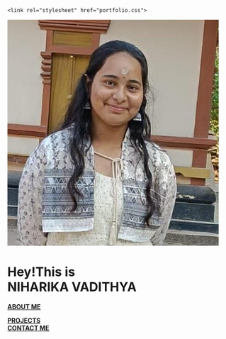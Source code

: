 
<html lang="en">
<head>
    <meta charset="UTF-8">
    <meta name="viewport" content="width=100%, initial-scale=1.0">
    <title>Document</title>

    <link rel="stylesheet" href="portfolio.css">
</head>
<body>
    <img src="niharika.jpg"alt=myimage>
    
<h1 class="h1" >Hey!This is<br> <b>NIHARIKA VADITHYA</b></h1>

<a href="About.html"><div id="div1"><b>ABOUT ME</b></div></a>

<a href="projects.html"><div id="div2"><b>PROJECTS</b></div></a>
<a href="contactme.html"> <div id="div3"><b>CONTACT ME</b></div></a>

</body>

</html>
